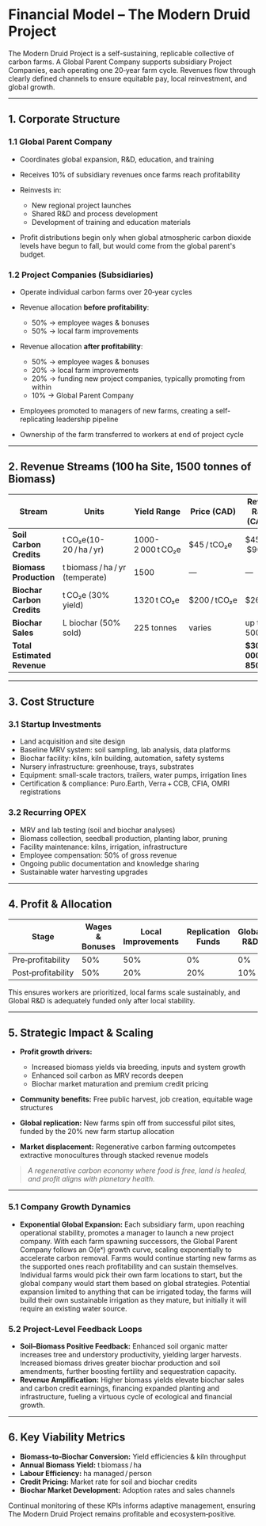 # Financial Model – The Modern Druid Project

The Modern Druid Project is a self-sustaining, replicable collective of carbon farms. A Global Parent Company supports subsidiary Project Companies, each operating one 20‑year farm cycle. Revenues flow through clearly defined channels to ensure equitable pay, local reinvestment, and global growth.

---

## 1. Corporate Structure

### 1.1 Global Parent Company

* Coordinates global expansion, R\&D, education, and training
* Receives 10% of subsidiary revenues once farms reach profitability
* Reinvests in:

  * New regional project launches
  * Shared R\&D and process development
  * Development of training and education materials
* Profit distributions begin only when global atmospheric carbon dioxide levels have begun to fall, but would come from the global parent's budget.

### 1.2 Project Companies (Subsidiaries)

* Operate individual carbon farms over 20‑year cycles
* Revenue allocation **before profitability**:

  * 50% → employee wages & bonuses
  * 50% → local farm improvements
* Revenue allocation **after profitability**:

  * 50% → employee wages & bonuses
  * 20% → local farm improvements
  * 20% → funding new project companies, typically promoting from within
  * 10% → Global Parent Company
* Employees promoted to managers of new farms, creating a self-replicating leadership pipeline
* Ownership of the farm transferred to workers at end of project cycle

---

## 2. Revenue Streams (100 ha Site, 1500 tonnes of Biomass)

| Stream                      | Units                                   | Yield Range         | Price (CAD)        | Revenue Range (CAD/yr)    |
| --------------------------- | --------------------------------------- | ------------------- | ------------------ | ------------------------- |
| **Soil Carbon Credits**     | t CO₂e(10-20 / ha / yr)                     | 1000-2 000 t CO₂e  | \$45 / tCO₂e         | \$45 000 – \$90 000         |
| **Biomass Production**      | t biomass / ha / yr (temperate)             | 1500             | —                  | —                         |
| **Biochar Carbon Credits**  | t CO₂e (30% yield)                       | 1320 t CO₂e       | \$200 / tCO₂e        | \$264 000                 |
| **Biochar Sales**           | L biochar (50% sold)                    | 225 tonnes        | varies             | up to  \$1 500 000         |
| **Total Estimated Revenue** |                                         |                  |                    | **\$309 000 – \$1 850 000** |

---

## 3. Cost Structure

### 3.1 Startup Investments

* Land acquisition and site design
* Baseline MRV system: soil sampling, lab analysis, data platforms
* Biochar facility: kilns, kiln building, automation, safety systems
* Nursery infrastructure: greenhouse, trays, substrates
* Equipment: small-scale tractors, trailers, water pumps, irrigation lines
* Certification & compliance: Puro.Earth, Verra + CCB, CFIA, OMRI registrations

### 3.2 Recurring OPEX

* MRV and lab testing (soil and biochar analyses)
* Biomass collection, seedball production, planting labor, pruning
* Facility maintenance: kilns, irrigation, infrastructure
* Employee compensation: 50% of gross revenue
* Ongoing public documentation and knowledge sharing
* Sustainable water harvesting upgrades

---

## 4. Profit & Allocation

| **Stage**          | Wages & Bonuses | Local Improvements | Replication Funds | Global R\&D |
| ------------------ | --------------- | ------------------ | ----------------- | ----------- |
| Pre‑profitability  | 50%             | 50%                | 0%                | 0%          |
| Post‑profitability | 50%             | 20%                | 20%               | 10%         |

This ensures workers are prioritized, local farms scale sustainably, and Global R\&D is adequately funded only after local stability.

---

## 5. Strategic Impact & Scaling

* **Profit growth drivers:**

  * Increased biomass yields via breeding, inputs and system growth
  * Enhanced soil carbon as MRV records deepen
  * Biochar market maturation and premium credit pricing
* **Community benefits:** Free public harvest, job creation, equitable wage structures
* **Global replication:** New farms spin off from successful pilot sites, funded by the 20% new farm startup allocation
* **Market displacement:** Regenerative carbon farming outcompetes extractive monocultures through stacked revenue models

> *A regenerative carbon economy where food is free, land is healed, and profit aligns with planetary health.*

---

### 5.1 Company Growth Dynamics

* **Exponential Global Expansion:** Each subsidiary farm, upon reaching operational stability, promotes a manager to launch a new project company. With each farm spawning successors, the Global Parent Company follows an O(eˣ) growth curve, scaling exponentially to accelerate carbon removal. Farms would continue starting new farms as the supported ones reach profitability and can sustain themselves. Individual farms would pick their own farm locations to start, but the global company would start them based on global strategies. Potential expansion limited to anything that can be irrigated today, the farms will build their own sustainable irrigation as they mature, but initially it will require an existing water source.

### 5.2 Project-Level Feedback Loops

* **Soil–Biomass Positive Feedback:** Enhanced soil organic matter increases tree and understory productivity, yielding larger harvests. Increased biomass drives greater biochar production and soil amendments, further boosting fertility and sequestration capacity.
* **Revenue Amplification:** Higher biomass yields elevate biochar sales and carbon credit earnings, financing expanded planting and infrastructure, fueling a virtuous cycle of ecological and financial growth.

---

## 6. Key Viability Metrics

* **Biomass‑to‑Biochar Conversion:** Yield efficiencies & kiln throughput
* **Annual Biomass Yield:** t biomass / ha
* **Labour Efficiency:** ha managed / person
* **Credit Pricing:** Market rate for soil and biochar credits
* **Biochar Market Development:** Adoption rates and sales channels

Continual monitoring of these KPIs informs adaptive management, ensuring The Modern Druid Project remains profitable and ecosystem‑positive.

